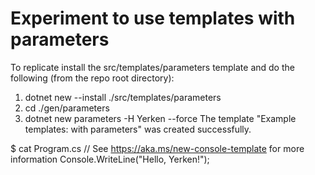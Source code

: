 # Experiment to use templates with parameters

To replicate install the src/templates/parameters template and do the following (from the repo root directory):

1. dotnet new --install ./src/templates/parameters
2. cd ./gen/parameters
3. dotnet new parameters -H Yerken --force 
The template "Example templates: with parameters" was created successfully.


$ cat Program.cs 
// See https://aka.ms/new-console-template for more information
Console.WriteLine("Hello, Yerken!");


